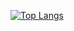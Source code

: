 [![Top Langs](https://github-readme-stats.vercel.app/api/top-langs/?username=RaulRonald)](https://github.com/RaulRonald/github-readme-stats)

